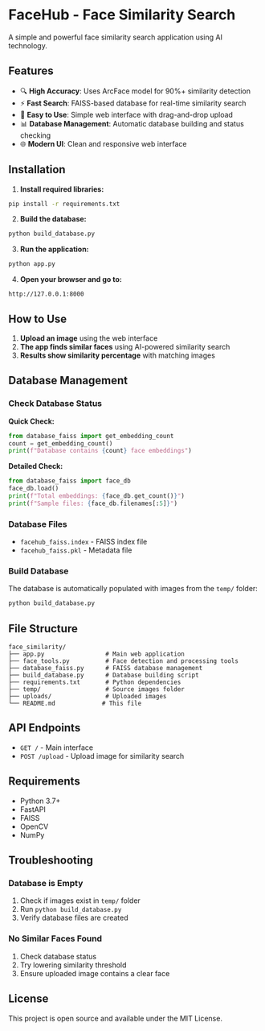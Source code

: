 # FaceHub - Face Similarity Search

A simple and powerful face similarity search application using AI technology.

## Features

- 🔍 **High Accuracy**: Uses ArcFace model for 90%+ similarity detection
- ⚡ **Fast Search**: FAISS-based database for real-time similarity search
- 🎯 **Easy to Use**: Simple web interface with drag-and-drop upload
- 📊 **Database Management**: Automatic database building and status checking
- 🌐 **Modern UI**: Clean and responsive web interface

## Installation

1. **Install required libraries:**
```bash
pip install -r requirements.txt
```

2. **Build the database:**
```bash
python build_database.py
```

3. **Run the application:**
```bash
python app.py
```

4. **Open your browser and go to:**
```
http://127.0.0.1:8000
```

## How to Use

1. **Upload an image** using the web interface
2. **The app finds similar faces** using AI-powered similarity search
3. **Results show similarity percentage** with matching images

## Database Management

### Check Database Status

**Quick Check:**
```python
from database_faiss import get_embedding_count
count = get_embedding_count()
print(f"Database contains {count} face embeddings")
```

**Detailed Check:**
```python
from database_faiss import face_db
face_db.load()
print(f"Total embeddings: {face_db.get_count()}")
print(f"Sample files: {face_db.filenames[:5]}")
```

### Database Files

- `facehub_faiss.index` - FAISS index file
- `facehub_faiss.pkl` - Metadata file

### Build Database

The database is automatically populated with images from the `temp/` folder:
```bash
python build_database.py
```

## File Structure

```
face_similarity/
├── app.py                 # Main web application
├── face_tools.py          # Face detection and processing tools
├── database_faiss.py      # FAISS database management
├── build_database.py      # Database building script
├── requirements.txt       # Python dependencies
├── temp/                  # Source images folder
├── uploads/               # Uploaded images
└── README.md             # This file
```

## API Endpoints

- `GET /` - Main interface
- `POST /upload` - Upload image for similarity search

## Requirements

- Python 3.7+
- FastAPI
- FAISS
- OpenCV
- NumPy

## Troubleshooting

### Database is Empty
1. Check if images exist in `temp/` folder
2. Run `python build_database.py`
3. Verify database files are created

### No Similar Faces Found
1. Check database status
2. Try lowering similarity threshold
3. Ensure uploaded image contains a clear face

## License

This project is open source and available under the MIT License.